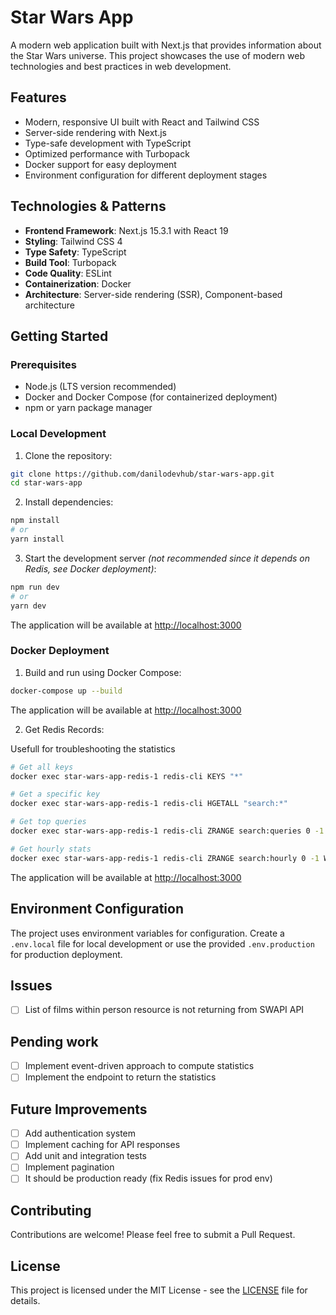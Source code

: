 # Star Wars App

A modern web application built with Next.js that provides information about the Star Wars universe. This project showcases the use of modern web technologies and best practices in web development.

## Features

- Modern, responsive UI built with React and Tailwind CSS
- Server-side rendering with Next.js
- Type-safe development with TypeScript
- Optimized performance with Turbopack
- Docker support for easy deployment
- Environment configuration for different deployment stages

## Technologies & Patterns

- **Frontend Framework**: Next.js 15.3.1 with React 19
- **Styling**: Tailwind CSS 4
- **Type Safety**: TypeScript
- **Build Tool**: Turbopack
- **Code Quality**: ESLint
- **Containerization**: Docker
- **Architecture**: Server-side rendering (SSR), Component-based architecture

## Getting Started

### Prerequisites

- Node.js (LTS version recommended)
- Docker and Docker Compose (for containerized deployment)
- npm or yarn package manager

### Local Development

1. Clone the repository:
```bash
git clone https://github.com/danilodevhub/star-wars-app.git
cd star-wars-app
```

2. Install dependencies:
```bash
npm install
# or
yarn install
```

3. Start the development server _(not recommended since it depends on Redis, see Docker deployment)_:
```bash
npm run dev
# or
yarn dev
```

The application will be available at [http://localhost:3000](http://localhost:3000)

### Docker Deployment

1. Build and run using Docker Compose:
```bash
docker-compose up --build
```

The application will be available at [http://localhost:3000](http://localhost:3000)

2. Get Redis Records:

Usefull for troubleshooting the statistics

```bash
# Get all keys
docker exec star-wars-app-redis-1 redis-cli KEYS "*"

# Get a specific key
docker exec star-wars-app-redis-1 redis-cli HGETALL "search:*"

# Get top queries
docker exec star-wars-app-redis-1 redis-cli ZRANGE search:queries 0 -1 WITHSCORES

# Get hourly stats
docker exec star-wars-app-redis-1 redis-cli ZRANGE search:hourly 0 -1 WITHSCORES
```

The application will be available at [http://localhost:3000](http://localhost:3000)

## Environment Configuration

The project uses environment variables for configuration. Create a `.env.local` file for local development or use the provided `.env.production` for production deployment.

## Issues

- [ ] List of films within person resource is not returning from SWAPI API

## Pending work

- [ ] Implement event-driven approach to compute statistics
- [ ] Implement the endpoint to return the statistics

## Future Improvements

- [ ] Add authentication system
- [ ] Implement caching for API responses
- [ ] Add unit and integration tests
- [ ] Implement pagination
- [ ] It should be production ready (fix Redis issues for prod env)

## Contributing

Contributions are welcome! Please feel free to submit a Pull Request.

## License

This project is licensed under the MIT License - see the [LICENSE](LICENSE) file for details.
